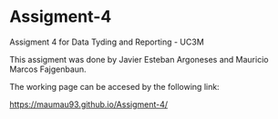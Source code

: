 # Assigment-4
Assigment 4 for Data Tyding and Reporting - UC3M

This assigment was done by Javier Esteban Argoneses and Mauricio Marcos Fajgenbaun.

The working page can be accesed by the following link:

https://maumau93.github.io/Assigment-4/
